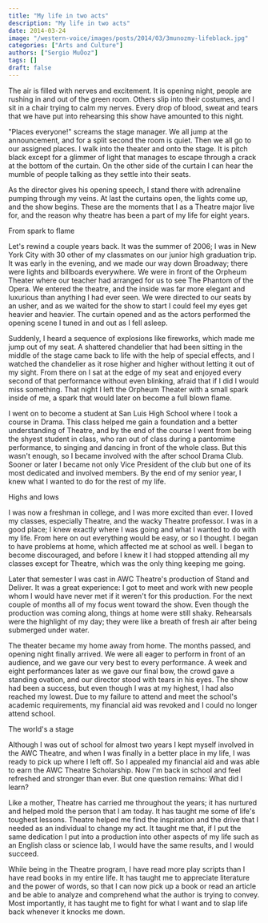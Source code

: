 ```yaml
---
title: "My life in two acts"
description: "My life in two acts"
date: 2014-03-24
image: "/western-voice/images/posts/2014/03/3munozmy-lifeblack.jpg"
categories: ["Arts and Culture"]
authors: ["Sergio MuÒoz"]
tags: []
draft: false
---
```

The air is filled with nerves and excitement. It is opening night, people are rushing in and out of the green room. Others slip into their costumes, and I sit in a chair trying to calm my nerves. Every drop of blood, sweat and tears that we have put into rehearsing this show have amounted to this night.

"Places everyone!" screams the stage manager. We all jump at the announcement, and for a split second the room is quiet. Then we all go to our assigned places. I walk into the theater and onto the stage. It is pitch black except for a glimmer of light that manages to escape through a crack at the bottom of the curtain. On the other side of the curtain I can hear the mumble of people talking as they settle into their seats.

As the director gives his opening speech, I stand there with adrenaline pumping through my veins. At last the curtains open, the lights come up, and the show begins. These are the moments that I as a Theatre major live for, and the reason why theatre has been a part of my life for eight years.

From spark to flame

Let's rewind a couple years back. It was the summer of 2006; I was in New York City with 30 other of my classmates on our junior high graduation trip. It was early in the evening, and we made our way down Broadway; there were lights and billboards everywhere. We were in front of the Orpheum Theater where our teacher had arranged for us to see The Phantom of the Opera. We entered the theatre, and the inside was far more elegant and luxurious than anything I had ever seen. We were directed to our seats by an usher, and as we waited for the show to start I could feel my eyes get heavier and heavier. The curtain opened and as the actors performed the opening scene I tuned in and out as I fell asleep.

Suddenly, I heard a sequence of explosions like fireworks, which made me jump out of my seat. A shattered chandelier that had been sitting in the middle of the stage came back to life with the help of special effects, and I watched the chandelier as it rose higher and higher without letting it out of my sight. From there on I sat at the edge of my seat and enjoyed every second of that performance without even blinking, afraid that if I did I would miss something. That night I left the Orpheum Theater with a small spark inside of me, a spark that would later on become a full blown flame.

I went on to become a student at San Luis High School where I took a course in Drama. This class helped me gain a foundation and a better understanding of Theatre, and by the end of the course I went from being the shyest student in class, who ran out of class during a pantomime performance, to singing and dancing in front of the whole class. But this wasn't enough, so I became involved with the after school Drama Club. Sooner or later I became not only Vice President of the club but one of its most dedicated and involved members. By the end of my senior year, I knew what I wanted to do for the rest of my life.

Highs and lows

I was now a freshman in college, and I was more excited than ever. I loved my classes, especially Theatre, and the wacky Theatre professor. I was in a good place; I knew exactly where I was going and what I wanted to do with my life. From here on out everything would be easy, or so I thought. I began to have problems at home, which affected me at school as well. I began to become discouraged, and before I knew it I had stopped attending all my classes except for Theatre, which was the only thing keeping me going.

Later that semester I was cast in AWC Theatre's production of Stand and Deliver. It was a great experience: I got to meet and work with new people whom I would have never met if it weren't for this production. For the next couple of months all of my focus went toward the show. Even though the production was coming along, things at home were still shaky. Rehearsals were the highlight of my day; they were like a breath of fresh air after being submerged under water.

The theater became my home away from home. The months passed, and opening night finally arrived. We were all eager to perform in front of an audience, and we gave our very best to every performance. A week and eight performances later as we gave our final bow, the crowd gave a standing ovation, and our director stood with tears in his eyes. The show had been a success, but even though I was at my highest, I had also reached my lowest. Due to my failure to attend and meet the school's academic requirements, my financial aid was revoked and I could no longer attend school.

The world's a stage

Although I was out of school for almost two years I kept myself involved in the AWC Theatre, and when I was finally in a better place in my life, I was ready to pick up where I left off. So I appealed my financial aid and was able to earn the AWC Theatre Scholarship. Now I'm back in school and feel refreshed and stronger than ever. But one question remains: What did I learn?

Like a mother, Theatre has carried me throughout the years; it has nurtured and helped mold the person that I am today. It has taught me some of life's toughest lessons. Theatre helped me find the inspiration and the drive that I needed as an individual to change my act. It taught me that, if I put the same dedication I put into a production into other aspects of my life such as an English class or science lab, I would have the same results, and I would succeed.

While being in the Theatre program, I have read more play scripts than I have read books in my entire life. It has taught me to appreciate literature and the power of words, so that I can now pick up a book or read an article and be able to analyze and comprehend what the author is trying to convey. Most importantly, it has taught me to fight for what I want and to slap life back whenever it knocks me down.